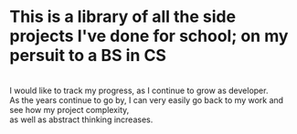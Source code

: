 # This is a library of all the side projects I've done for school; on my persuit to a BS in CS
<br>
I would like to track my progress, as I continue to grow as developer.
<br> 
As the years continue to go by, I can very easily go back to my work and see how my project complexity,
<br>
as well as abstract thinking increases.